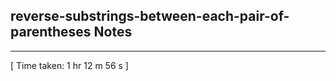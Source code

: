 <h2>reverse-substrings-between-each-pair-of-parentheses Notes</h2><hr>[ Time taken: 1 hr 12 m 56 s ]
